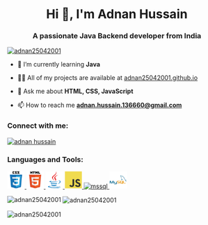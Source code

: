 <h1 align="center">Hi 👋, I'm Adnan Hussain</h1>
<h3 align="center">A passionate Java Backend developer from India</h3>

<p align="left"> <a href="https://github.com/ryo-ma/github-profile-trophy"><img src="https://github-profile-trophy.vercel.app/?username=adnan25042001" alt="adnan25042001" /></a> </p>

- 🌱 I’m currently learning **Java**

- 👨‍💻 All of my projects are available at [adnan25042001.github.io](adnan25042001.github.io)

- 💬 Ask me about **HTML, CSS, JavaScript**

- 📫 How to reach me **adnan.hussain.136660@gmail.com**

<h3 align="left">Connect with me:</h3>
<p align="left">
<a href="https://linkedin.com/in/adnan hussain" target="blank"><img align="center" src="https://raw.githubusercontent.com/rahuldkjain/github-profile-readme-generator/master/src/images/icons/Social/linked-in-alt.svg" alt="adnan hussain" height="30" width="40" /></a>
</p>

<h3 align="left">Languages and Tools:</h3>
<p align="left"> <a href="https://www.w3schools.com/css/" target="_blank" rel="noreferrer"> <img src="https://raw.githubusercontent.com/devicons/devicon/master/icons/css3/css3-original-wordmark.svg" alt="css3" width="40" height="40"/> </a> <a href="https://www.w3.org/html/" target="_blank" rel="noreferrer"> <img src="https://raw.githubusercontent.com/devicons/devicon/master/icons/html5/html5-original-wordmark.svg" alt="html5" width="40" height="40"/> </a> <a href="https://www.java.com" target="_blank" rel="noreferrer"> <img src="https://raw.githubusercontent.com/devicons/devicon/master/icons/java/java-original.svg" alt="java" width="40" height="40"/> </a> <a href="https://developer.mozilla.org/en-US/docs/Web/JavaScript" target="_blank" rel="noreferrer"> <img src="https://raw.githubusercontent.com/devicons/devicon/master/icons/javascript/javascript-original.svg" alt="javascript" width="40" height="40"/> </a> <a href="https://www.microsoft.com/en-us/sql-server" target="_blank" rel="noreferrer"> <img src="https://www.svgrepo.com/show/303229/microsoft-sql-server-logo.svg" alt="mssql" width="40" height="40"/> </a> <a href="https://www.mysql.com/" target="_blank" rel="noreferrer"> <img src="https://raw.githubusercontent.com/devicons/devicon/master/icons/mysql/mysql-original-wordmark.svg" alt="mysql" width="40" height="40"/> </a> </p>

<p><img align="left" src="https://github-readme-stats.vercel.app/api/top-langs?username=adnan25042001&show_icons=true&locale=en&layout=compact" alt="adnan25042001" /></p>

<p>&nbsp;<img align="center" src="https://github-readme-stats.vercel.app/api?username=adnan25042001&show_icons=true&locale=en" alt="adnan25042001" /></p>

<p><img align="center" src="https://github-readme-streak-stats.herokuapp.com/?user=adnan25042001&" alt="adnan25042001" /></p>
